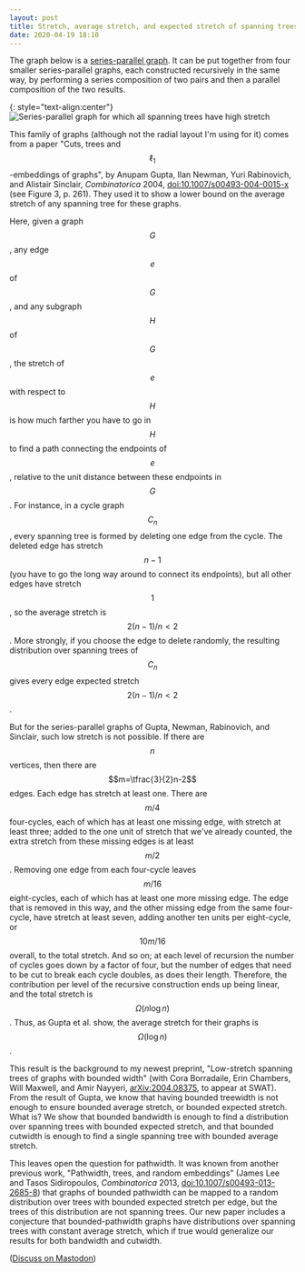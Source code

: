 ```yaml
---
layout: post
title: Stretch, average stretch, and expected stretch of spanning trees
date: 2020-04-19 18:10
---
```

The graph below is a [series-parallel graph](https://en.wikipedia.org/wiki/Series-parallel_graph). It can be put together from four smaller series-parallel graphs, each constructed recursively in the same way, by performing a series composition of two pairs and then a parallel composition of the two results.

{: style="text-align:center"}
![Series-parallel graph for which all spanning trees have high stretch]({{site.baseurl}}/assets/2020/binserpar.svg)

This family of graphs (although not the radial layout I'm using for it) comes from a paper "Cuts, trees and $$\ell_1$$-embeddings of graphs", by Anupam Gupta, Ilan Newman, Yuri Rabinovich, and Alistair Sinclair, _Combinatorica_ 2004, [doi:10.1007/s00493-004-0015-x](https://doi.org/10.1007/s00493-004-0015-x) (see Figure 3, p. 261). They used it to show a lower bound on the average stretch of any spanning tree for these graphs.

Here, given a graph $$G$$, any edge $$e$$ of $$G$$, and any subgraph $$H$$ of $$G$$, the stretch of $$e$$ with respect to $$H$$ is how much farther you have to go in $$H$$ to find a path connecting the endpoints of $$e$$, relative to the unit distance between these endpoints in $$G$$. For instance, in a cycle graph $$C_n$$, every spanning tree is formed by deleting one edge from the cycle. The deleted edge has stretch $$n-1$$ (you have to go the long way around to connect its endpoints), but all other edges have stretch $$1$$, so the average stretch is $$2(n-1)/n<2$$. More strongly, if you choose the edge to delete randomly, the resulting distribution over spanning trees of $$C_n$$ gives every edge expected stretch $$2(n-1)/n<2$$.

But for the series-parallel graphs of Gupta, Newman, Rabinovich, and Sinclair, such low stretch is not possible. If there are $$n$$ vertices, then there are $$m=\tfrac{3}{2}n-2$$ edges. Each edge has stretch at least one.
There are $$m/4$$ four-cycles, each of which has at least one missing edge,
with stretch at least three; added to the one unit of stretch that we've already counted, the extra stretch from these missing edges is at least $$m/2$$.
Removing one edge from each four-cycle leaves $$m/16$$ eight-cycles, each of which has at least one more missing edge. The edge that is removed in this way, and the other missing edge from the same four-cycle, have stretch at least seven, adding another ten units per eight-cycle, or $$10m/16$$ overall, to the total stretch. And so on; at each level of recursion the number of cycles goes down by a factor of four, but the number of edges that need to be cut to break each cycle doubles, as does their length. Therefore, the contribution per level of the recursive construction ends up being linear, and the total stretch is $$\Omega(n\log n)$$. Thus, as Gupta et al. show, the average stretch for their graphs is $$\Omega(\log n)$$.

This result is the background to my newest preprint, "Low-stretch spanning trees of graphs with bounded width" (with Cora Borradaile, Erin Chambers, Will Maxwell, and Amir Nayyeri, [arXiv:2004.08375](https://arxiv.org/abs/2004.08375), to appear at SWAT). From the result of Gupta, we know that having bounded treewidth is not enough to ensure bounded average stretch, or bounded expected stretch. What is? We show that bounded bandwidth is enough to find a distribution over spanning trees with bounded expected stretch, and that bounded cutwidth is enough to find a single spanning tree with bounded average stretch.

This leaves open the question for pathwidth. It was known from another previous work, "Pathwidth, trees, and random embeddings" (James Lee and Tasos Sidiropoulos, _Combinatorica_ 2013, [doi:10.1007/s00493-013-2685-8](https://doi.org/10.1007/s00493-013-2685-8)) that graphs of bounded pathwidth can be mapped to a random distribution over trees with bounded expected stretch per edge, but the trees of this distribution are not spanning trees. Our new paper includes a conjecture that bounded-pathwidth graphs have distributions over spanning trees with constant average stretch, which if true would generalize our results for both bandwidth and cutwidth.

([Discuss on Mastodon](https://mathstodon.xyz/@11011110/104028326751044483))